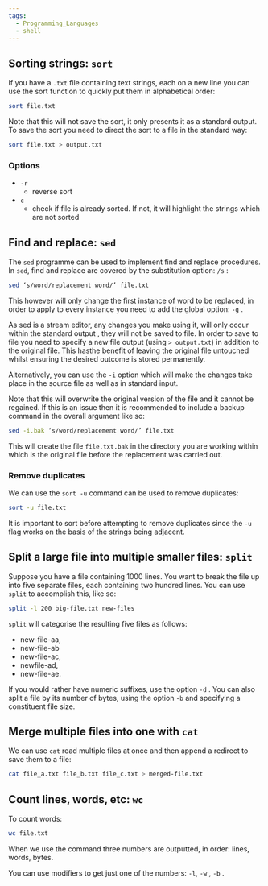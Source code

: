 ```yaml
---
tags:
  - Programming_Languages
  - shell
---
```


## Sorting strings: `sort`

If you have a `.txt` file containing text strings, each on a new line you can use the sort function to quickly put them in alphabetical order:

````bash
sort file.txt
````

Note that this will not save the sort, it only presents it as a standard output. To save the sort you need to direct the sort to a file in the standard way:

````bash
sort file.txt > output.txt
````

### Options

* `-r`
  * reverse sort
* `c`
  * check if file is already sorted. If not, it will highlight the strings which are not sorted

## Find and replace: `sed`

The `sed` programme can be used to implement find and replace procedures. In `sed`, find and replace are covered by the substitution option: `/s` :

````bash
sed ‘s/word/replacement word/’ file.txt
````

This however will only change the first instance of word to be replaced, in order to apply to every instance you need to add the global option: `-g` .

As sed is a stream editor, any changes you make using it, will only occur within the standard output , they will not be saved to file. In order to save to file you need to specify a new file output (using `> output.txt`) in addition to the original file. This hasthe benefit of leaving the original file untouched whilst ensuring the desired outcome is stored permanently.

Alternatively, you can use the `-i` option which will make the changes take place in the source file as well as in standard input.

Note that this will overwrite the original version of the file and it cannot be regained. If this is an issue then it is recommended to include a backup command in the overall argument like so:

````bash
sed -i.bak ‘s/word/replacement word/’ file.txt
````

This will create the file `file.txt.bak` in the directory you are working within which is the original file before the replacement was carried out.

### Remove duplicates

We can use the `sort -u` command can be used to remove duplicates:

````bash
sort -u file.txt
````

It is important to sort before attempting to remove duplicates since the `-u` flag works on the basis of the strings being adjacent.

## Split a large file into multiple smaller files: `split`

Suppose you have a file containing 1000 lines. You want to break the file up into five separate files, each containing two hundred lines. You can use `split` to accomplish this, like so:

````bash
split -l 200 big-file.txt new-files
````

`split` will categorise the resulting five files as follows:

* new-file-aa,
* new-file-ab
* new-file-ac,
* newfile-ad,
* new-file-ae.

If you would rather have numeric suffixes, use the option `-d` . You can also split a file by its number of bytes, using the option `-b` and specifying a constituent file size.

## Merge multiple files into one with `cat`

We can use `cat` read multiple files at once and then append a redirect to save them to a file:

````bash
cat file_a.txt file_b.txt file_c.txt > merged-file.txt
````

## Count lines, words, etc: `wc`

To count words:

````bash
wc file.txt
````

When we use the command three numbers are outputted, in order: lines, words, bytes.

You can use modifiers to get just one of the numbers: `-l`, `-w` , `-b` .

